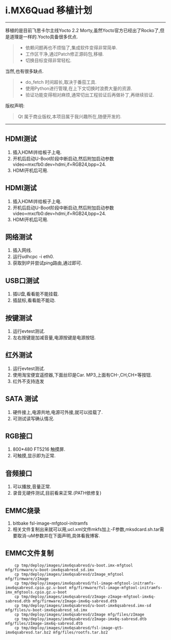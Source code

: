 # i.MX6Quad 移植计划

------

移植的是目前飞思卡尔主线Yocto 2.2 Morty,虽然Yocto官方已经出了Rocko了,但是道理是一样的.Yocto具备很多优点.

> * 依赖问题再也不烦恼了,集成软件变得非常简单.
> * 工作区干净,通过Patch修正源码包,移植.
> * 切换目标变得非常轻松.

当然,也有很多缺点.

> * do_fetch 时间超长,取决于番茄工具.
> * 使用Python进行管理,在上下文切换时浪费大量的资源.
> * 验证功能变得相对麻烦,通常切出工程验证后再做补丁,再继续验证.

版权声明:

> Qt 属于商业版权,本项目属于我兴趣所在,随便开发的.

------

## HDMI测试

 1. 插入HDMI并给板子上电.
 2. 开机后启动U-Boot阶段中断启动,然后附加启动参数 video=mxcfb0:dev=hdmi,if=RGB24,bpp=24.
 3. HDMI开机后可用.

## HDMI测试

 1. 插入HDMI并给板子上电.
 2. 开机后启动U-Boot阶段中断启动,然后附加启动参数 video=mxcfb0:dev=hdmi,if=RGB24,bpp=24.
 3. HDMI开机后可用.

## 网络测试

 1. 插入网线.
 2. 运行udhcpc -i eth0.
 3. 获取到IP并尝试ping路由,通过即可.

## USB口测试

 1. 插U盘,看看能不能挂载.
 2. 插鼠标,看看能不能动.

## 按键测试

 1. 运行evtest测试.
 2. 左右按键是加减音量,电源按键是电源按钮.

## 红外测试

 1. 运行evtest测试.
 2. 使用淘宝便宜遥控器,下面丝印是Car. MP3,上面有CH-,CH,CH+等按钮.
 3. 红外不支持连发

## SATA 测试

 1. 硬件接上,电源共地,电源可外接,就可以挂载了.
 2. 可测试读写确认情况.

## RGB接口

 1. 800*480 FT5216 触摸屏.
 2. 可触摸,显示即为正常.

## 音频接口

 1. 可以播放,音量正常.
 2. 录音无硬件测试,目前看来正常.(PATH依修复)

## EMMC烧录

 1. bitbake fsl-image-mfgtool-initramfs
 2. 相关文件复制出来就可以用,ucl.xml文件mkfs加上-F参数,mksdcard.sh.tar需要取消-uM参数并在下面声明,具体看我博客.

## EMMC文件复制

```shell
    cp tmp/deploy/images/imx6qsabresd/u-boot.imx-mfgtool mfg/firmware/u-boot-imx6qsabresd_sd.imx 
    cp tmp/deploy/images/imx6qsabresd/zImage_mfgtool mfg/firmware/zImage
    cp tmp/deploy/images/imx6qsabresd/fsl-image-mfgtool-initramfs-imx6qsabresd.cpio.gz.u-boot mfg/firmware/fsl-image-mfgtool-initramfs-imx_mfgtools.cpio.gz.u-boot
    cp tmp/deploy/images/imx6qsabresd/zImage-zImage-mfgtool-imx6q-sabresd.dtb mfg/firmware/zImage-imx6q-sabresd.dtb
    cp tmp/deploy/images/imx6qsabresd/u-boot-imx6qsabresd.imx-sd mfg/files/u-boot-imx6qsabresd_sd.imx
    cp tmp/deploy/images/imx6qsabresd/zImage mfg/files/zImage
    cp tmp/deploy/images/imx6qsabresd/zImage-imx6q-sabresd.dtb mfg/files/zImage-imx6q-sabresd.dtb
    cp tmp/deploy/images/imx6qsabresd/fsl-image-qt5-imx6qsabresd.tar.bz2 mfg/files/rootfs.tar.bz2
```
